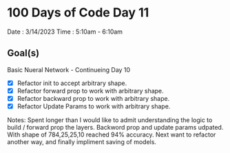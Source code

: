 # 100 Days of Code Day 11

Date : 3/14/2023
Time : 5:10am - 6:10am

## Goal(s)

Basic Nueral Network - Continueing Day 10


- [X]  Refactor init to accept arbitrary shape.
- [X]  Refactor forward prop to work with arbitrary shape.
- [X]  Refactor backward prop to work with arbitrary shape.
- [X]  Refactor Update Params to work with arbitrary shape.

Notes: Spent longer than I would like to admit understanding the logic to build / forward prop the layers. Backword prop and update params udpated. With shape of 784,25,25,10 reached 94% accuracy. Next want to refactor another way, and finally impliment saving of models. 
